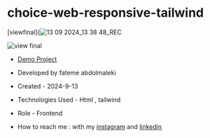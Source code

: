 # choice-web-responsive-tailwind


[viewfinal](![13 09 2024_13 38 48_REC](https://github.com/user-attachments/assets/25425d9b-9825-4c9c-9568-95c3d2fa23ab)

![view final]()

- [Demo Project]( https://fatemeabdolmaleki.github.io/choice-web-responsive-tailwind/)

- Developed by fateme abdolmaleki

- Created - 2024-9-13

- Technologies Used - Html , tailwind

- Role - Frontend

- How to reach me : with my [instagram](https://www.instagram.com/fatemeabdolmaleki_) and [linkedin](https://www.linkedin.com/in/fateme-abdolmaleki)
